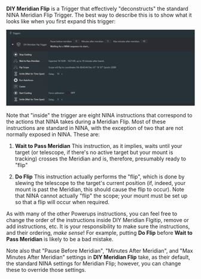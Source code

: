 **DIY Meridian Flip** is a Trigger that effectively "deconstructs" the standard NINA Meridian Flip Trigger.  The best way to describe this is to show what it looks like when you first expand this trigger:

![](DIYMF.png)

Note that "inside" the trigger are eight NINA instructions that correspond to the actions that NINA takes during a Meridian Flip. Most of these instructions are standard in NINA, with the exception of two that are not normally exposed in NINA.  These are:

1) **Wait to Pass Meridian**  This instruction, as it implies, waits until your target (or telescope, if there's no active target but your mount is tracking) crosses the Meridian and is, therefore, presumably ready to "flip"

2) **Do Flip**  This instruction actually performs the "flip", which is done by slewing the telescope to the target's current position (if, indeed, your mount is past the Meridian, this should cause the flip to occur).  Note that NINA cannot actually "flip" the scope; your mount must be set up so that a flip will occur when required.

As with many of the other Powerups instructions, you can feel free to change the order of the instructions inside DIY Meridian Flgitip, remove or add instructions, etc.  It is your responsibility to make sure the instructions, and their ordering, *make sense*!  For example, putting **Do Flip** before **Wait to Pass Meridian** is likely to be a bad mistake.

Note also that "Pause Before Meridian", "Minutes After Meridian", and "Max Minutes After Meridian" settings in **DIY Meridian Flip** take, as their default, the standard NINA settings for Meridian Flip; however, you can change these to override those settings.